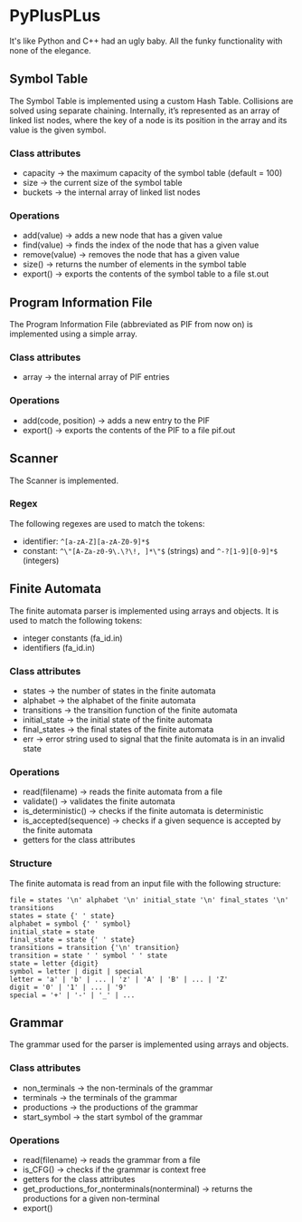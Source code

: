 # PyPlusPLus
It's like Python and C++ had an ugly baby.
All the funky functionality with none of the elegance.

## Symbol Table
The Symbol Table is implemented using a custom Hash Table. Collisions are solved using separate chaining.
Internally, it’s represented as an array of linked list nodes, where the key of a node is its position in the array and its value is the given symbol.

### Class attributes
- capacity -> the maximum capacity of the symbol table (default = 100)
- size -> the current size of the symbol table
- buckets -> the internal array of linked list nodes

### Operations
- add(value) -> adds a new node that has a given value
- find(value) -> finds the index of the node that has a given value
- remove(value) -> removes the node that has a given value
- size() -> returns the number of elements in the symbol table
- export() -> exports the contents of the symbol table to a file st.out

## Program Information File
The Program Information File (abbreviated as PIF from now on) is implemented using a simple array.

### Class attributes
- array -> the internal array of PIF entries

### Operations
- add(code, position) -> adds a new entry to the PIF
- export() -> exports the contents of the PIF to a file pif.out

## Scanner
The Scanner is implemented.

### Regex
The following regexes are used to match the tokens:
- identifier: `^[a-zA-Z][a-zA-Z0-9]*$`
- constant: `^\"[A-Za-z0-9\.\?\!, ]*\"$` (strings) and `^-?[1-9][0-9]*$` (integers)

## Finite Automata
The finite automata parser is implemented using arrays and objects. It is used to match the following tokens:
- integer constants (fa_id.in)
- identifiers (fa_id.in)

### Class attributes
- states -> the number of states in the finite automata
- alphabet -> the alphabet of the finite automata
- transitions -> the transition function of the finite automata
- initial_state -> the initial state of the finite automata
- final_states -> the final states of the finite automata
- err -> error string used to signal that the finite automata is in an invalid state

### Operations
- read(filename) -> reads the finite automata from a file
- validate() -> validates the finite automata
- is_deterministic() -> checks if the finite automata is deterministic
- is_accepted(sequence) -> checks if a given sequence is accepted by the finite automata
- getters for the class attributes

### Structure
The finite automata is read from an input file with the following structure:
```
file = states '\n' alphabet '\n' initial_state '\n' final_states '\n' transitions
states = state {' ' state}
alphabet = symbol {' ' symbol}
initial_state = state
final_state = state {' ' state}
transitions = transition {'\n' transition}
transition = state ' ' symbol ' ' state
state = letter {digit}
symbol = letter | digit | special
letter = 'a' | 'b' | ... | 'z' | 'A' | 'B' | ... | 'Z'
digit = '0' | '1' | ... | '9'
special = '+' | '-' | '_' | ...  
```

## Grammar
The grammar used for the parser is implemented using arrays and objects. 

### Class attributes
- non_terminals -> the non-terminals of the grammar
- terminals -> the terminals of the grammar
- productions -> the productions of the grammar
- start_symbol -> the start symbol of the grammar

### Operations
- read(filename) -> reads the grammar from a file
- is_CFG() -> checks if the grammar is context free
- getters for the class attributes
- get_productions_for_nonterminals(nonterminal) -> returns the productions for a given non-terminal
- export() 
